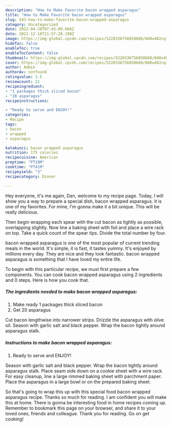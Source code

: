```yaml
---
description: "How to Make Favorite bacon wrapped asparagus"
title: "How to Make Favorite bacon wrapped asparagus"
slug: 543-how-to-make-favorite-bacon-wrapped-asparagus
category: Uncategorized
date: 2022-04-28T07:43:09.666Z
date: 2022-12-16T21:57:28.190Z
image: https://img-global.cpcdn.com/recipes/5220336756850688/680x482cq70/bacon-wrapped-asparagus-recipe-main-photo.jpg
hideToc: false
enableToc: true
enableTocContent: false
thumbnail: https://img-global.cpcdn.com/recipes/5220336756850688/680x482cq70/bacon-wrapped-asparagus-recipe-main-photo.jpg
cover: https://img-global.cpcdn.com/recipes/5220336756850688/680x482cq70/bacon-wrapped-asparagus-recipe-main-photo.jpg
author: Admin
authorAv: notfound
ratingvalue: 3.5
reviewcount: 21
recipeingredient:
- "1 packages thick sliced bacon"
- "20 asparagus"
recipeinstructions:

- "Ready to serve and ENJOY!"
categories:
- Recipe
tags:
- bacon
- wrapped
- asparagus

katakunci: bacon wrapped asparagus 
nutrition: 175 calories
recipecuisine: American
preptime: "PT19M"
cooktime: "PT41M"
recipeyield: "3"
recipecategory: Dinner

---
```



Hey everyone, it's me again, Dan, welcome to my recipe page. Today, I will show you a way to prepare a special dish, bacon wrapped asparagus. It is one of my favorites. For mine, I'm gonna make it a bit unique. This will be really delicious.

Then begin wrapping each spear with the cut bacon as tightly as possible, overlapping slightly. Now line a baking sheet with foil and place a wire rack on top. Take a quick count of the spear tips. Divide the total number by four.

bacon wrapped asparagus is one of the most popular of current trending meals in the world. It's simple, it is fast, it tastes yummy. It's enjoyed by millions every day. They are nice and they look fantastic. bacon wrapped asparagus is something that I have loved my entire life.


To begin with this particular recipe, we must first prepare a few components. You can cook bacon wrapped asparagus using 2 ingredients and 0 steps. Here is how you cook that.

<!--inarticleads1-->

##### The ingredients needed to make bacon wrapped asparagus:

1. Make ready 1 packages thick sliced bacon
1. Get 20 asparagus


Cut bacon lengthwise into narrower strips. Drizzle the asparagus with olive oil. Season with garlic salt and black pepper. Wrap the bacon tightly around asparagus stalk. 

<!--inarticleads2-->

##### Instructions to make bacon wrapped asparagus:


1. Ready to serve and ENJOY!

Season with garlic salt and black pepper. Wrap the bacon tightly around asparagus stalk. Place seam side down on a cookie sheet with a wire rack. For easy cleanup, line a large rimmed baking sheet with parchment paper. Place the asparagus in a large bowl or on the prepared baking sheet. 

So that's going to wrap this up with this special food bacon wrapped asparagus recipe. Thanks so much for reading. I am confident you will make this at home. There is gonna be interesting food in home recipes coming up. Remember to bookmark this page on your browser, and share it to your loved ones, friends and colleague. Thank you for reading. Go on get cooking!
